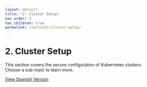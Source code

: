 ```yaml
---
layout: default
title: "2. Cluster Setup"
nav_order: 3
has_children: true
permalink: /sections/cluster-setup/
---
```

# 2. Cluster Setup

This section covers the secure configuration of Kubernetes clusters.
Choose a sub-topic to learn more.

[View Spanish Version](/es/sections/2-configuracion-cluster/)


